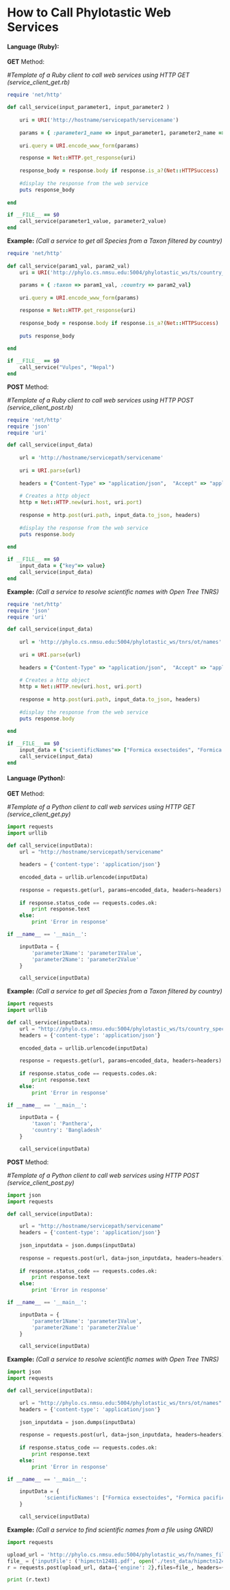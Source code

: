 # How to Call Phylotastic Web Services
#### Language (Ruby):
**__GET__** Method:

*#Template of a Ruby client to call web services using HTTP GET (service_client_get.rb)*
```ruby
require 'net/http'

def call_service(input_parameter1, input_parameter2 )
    
    uri = URI('http://hostname/servicepath/servicename')
    
    params = { :parameter1_name => input_parameter1, parameter2_name =>input_parameter2}
    
    uri.query = URI.encode_www_form(params)

    response = Net::HTTP.get_response(uri)
  	
    response_body = response.body if response.is_a?(Net::HTTPSuccess)    
    
    #display the response from the web service 	 
    puts response_body
    
end

if __FILE__ == $0
 	call_service(parameter1_value, parameter2_value)
end
```
__Example:__ *(Call a service to get all Species from a Taxon filtered by country)*

```ruby
require 'net/http'
 
def call_service(param1_val, param2_val)
    uri = URI('http://phylo.cs.nmsu.edu:5004/phylotastic_ws/ts/country_species')
    
    params = { :taxon => param1_val, :country => param2_val}
    
    uri.query = URI.encode_www_form(params)

    response = Net::HTTP.get_response(uri)
  	
    response_body = response.body if response.is_a?(Net::HTTPSuccess)    
  
    puts response_body
    
end

if __FILE__ == $0
 	call_service("Vulpes", "Nepal")
end
```
**__POST__** Method:

*#Template of a Ruby client to call web services using HTTP POST (service_client_post.rb)*

```ruby
require 'net/http'
require 'json'
require 'uri'

def call_service(input_data)
    
    url = 'http://hostname/servicepath/servicename'
    
    uri = URI.parse(url)
    
    headers = {"Content-Type" => "application/json",  "Accept" => "application/json"}
    
    # Creates a http object
    http = Net::HTTP.new(uri.host, uri.port)   
    
    response = http.post(uri.path, input_data.to_json, headers)    
    
    #display the response from the web service 	 
    puts response.body
    
end

if __FILE__ == $0
 	input_data = {"key"=> value}
 	call_service(input_data)
end
```

__Example:__ *(Call a service to resolve scientific names with Open Tree TNRS)*

```ruby
require 'net/http'
require 'json'
require 'uri'

def call_service(input_data)
    
    url = 'http://phylo.cs.nmsu.edu:5004/phylotastic_ws/tnrs/ot/names'
    
    uri = URI.parse(url)
    
    headers = {"Content-Type" => "application/json",  "Accept" => "application/json"}
    
    # Creates a http object
    http = Net::HTTP.new(uri.host, uri.port)   
    
    response = http.post(uri.path, input_data.to_json, headers)    
    
    #display the response from the web service 	 
    puts response.body
    
end

if __FILE__ == $0
 	input_data = {"scientificNames"=> ["Formica exsectoides", "Formica pacifica"]}
 	call_service(input_data)
end
```

#### Language (Python):
**__GET__** Method:

*#Template of a Python client to call web services using HTTP GET (service_client_get.py)*

```python
import requests
import urllib

def call_service(inputData):
 	url = "http://hostname/servicepath/servicename"    
 	
 	headers = {'content-type': 'application/json'} 	
 	
 	encoded_data = urllib.urlencode(inputData)
    
 	response = requests.get(url, params=encoded_data, headers=headers)   
 	
	if response.status_code == requests.codes.ok:
 	 	print response.text
 	else:
		print 'Error in response'

if __name__ == '__main__':

 	inputData = {
 	 	'parameter1Name': 'parameter1Value',
 	 	'parameter2Name': 'parameter2Value'  
  	}

  	call_service(inputData)
```

__Example:__ *(Call a service to get all Species from a Taxon filtered by country)*

```python
import requests
import urllib

def call_service(inputData):
 	url = "http://phylo.cs.nmsu.edu:5004/phylotastic_ws/ts/country_species"    
 	headers = {'content-type': 'application/json'} 	
 	
 	encoded_data = urllib.urlencode(inputData)
    
 	response = requests.get(url, params=encoded_data, headers=headers)   
 	
	if response.status_code == requests.codes.ok:
 	 	print response.text
 	else:
		print 'Error in response'

if __name__ == '__main__':

 	inputData = {
 	 	'taxon': 'Panthera',
 	 	'country': 'Bangladesh'   
  	}

  	call_service(inputData)
```

**__POST__** Method:

*#Template of a Python client to call web services using HTTP POST (service_client_post.py)*

```python
import json
import requests

def call_service(inputData):

	url = "http://hostname/servicepath/servicename"    
  	headers = {'content-type': 'application/json'}
 
 	json_inputdata = json.dumps(inputData)
 
 	response = requests.post(url, data=json_inputdata, headers=headers)
    
 	if response.status_code == requests.codes.ok:
 		print response.text
 	else:
	 	print 'Error in response'

if __name__ == '__main__':

 	inputData = {
 	 	'parameter1Name': 'parameter1Value',
 	 	'parameter2Name': 'parameter2Value'  
  	}

  	call_service(inputData)
```
__Example:__ *(Call a service to resolve scientific names with Open Tree TNRS)*

```python
import json
import requests

def call_service(inputData):

	url = "http://phylo.cs.nmsu.edu:5004/phylotastic_ws/tnrs/ot/names"    
  	headers = {'content-type': 'application/json'}
 
 	json_inputdata = json.dumps(inputData)
 
 	response = requests.post(url, data=json_inputdata, headers=headers)
    
 	if response.status_code == requests.codes.ok:
 		print response.text
 	else:
	 	print 'Error in response'

if __name__ == '__main__':

 	inputData = {
     	 	'scientificNames': ["Formica exsectoides", "Formica pacifica"]
  	}

  	call_service(inputData)
```

__Example:__ *(Call a service to find scientific names from a file using GNRD)*

```python
import requests

upload_url = 'http://phylo.cs.nmsu.edu:5004/phylotastic_ws/fn/names_file'
file_ = {'inputFile': ('hipmctn12481.pdf', open('./test_data/hipmctn12481.pdf', 'rb'))}
r = requests.post(upload_url, data={'engine': 2},files=file_, headers={"Content-Encoding": "multipart/form-data"})

print (r.text)
```
